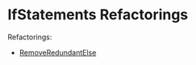 <!--
GENERATED FILE - DO NOT EDIT
This file was generated by [MarkdownSnippets](https://github.com/SimonCropp/MarkdownSnippets).
Source File: /docs/IfStatements/mdsource/README.source.md
To change this file edit the source file and then execute ./run_markdown_templates.sh.
-->

# IfStatements Refactorings

Refactorings:

* [RemoveRedundantElse](RemoveRedundantElse.md)
